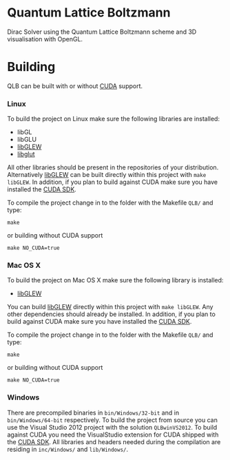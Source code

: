 # Quantum Lattice Boltzmann

Dirac Solver using the Quantum Lattice Boltzmann scheme and 3D visualisation with OpenGL.

# Building

QLB can be built with or without [CUDA][cudasdk] support.

### Linux

To build the project on Linux make sure the following libraries are installed:
- libGL
- libGLU
- [libGLEW][libGLEW]
- [libglut][libglut]

All other libraries should be present in the repositories of your distribution. Alternatively [libGLEW][libGLEW] can be built directly within this project with `make libGLEW`. In addition, if you plan to build against CUDA make sure you have installed the [CUDA SDK][cudasdk].

To compile the project change in to the folder with the Makefile `QLB/` and type:

`make`

or building without CUDA support

`make NO_CUDA=true`

### Mac OS X

To build the project on Mac OS X make sure the following library is installed:
- [libGLEW][libGLEW] 

You can build [libGLEW][libGLEW] directly within this project with `make libGLEW`. Any other dependencies should already be installed. In addition, if you plan to build against CUDA make sure you have installed the [CUDA SDK][cudasdk].

To compile the project change in to the folder with the Makefile `QLB/` and type:

`make`

or building without CUDA support

`make NO_CUDA=true`

### Windows

There are precompiled binaries in `bin/Windows/32-bit` and in `bin/Windows/64-bit` respectively.
To build the project from source you can use the Visual Studio 2012 project with the solution `QLBwinVS2012`.
To build against CUDA you need the VisualStudio extension for CUDA shipped with the [CUDA SDK][cudasdk].
All libraries and headers needed during the compilation are residing in `inc/Windows/` and `lib/Windows/`.

[libGLEW]: http://glew.sourceforge.net/
[libglut]: http://freeglut.sourceforge.net/
[cudasdk]: https://developer.nvidia.com/cuda-downloads
